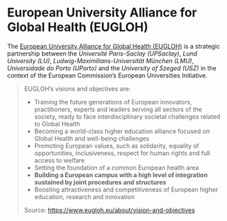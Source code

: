 # European University Alliance for Global Health (EUGLOH)

The [European University Alliance for Global Health (EUGLOH)](https://www.eugloh.eu/about/) is a strategic partnership between the *Université Paris-Saclay (UPSaclay)*, *Lund University (LU)*, *Ludwig-Maximilians-Universität München (LMU)*, *Universidade do Porto (UPorto)* and the *University of Szeged (USZ)* in the context of the European Commission’s European Universities Initiative.

> EUGLOH’s visions and objectives are:
>
> * Training the future generations of European innovators, practitioners, experts and leaders serving all sectors of the society, ready to face interdisciplinary societal challenges related to Global Health
> * Becoming a world-class higher education alliance focused on Global Health and well-being challenges
> * Promoting European values, such as solidarity, equality of opportunities, inclusiveness, respect for human rights and full access to welfare
> * Setting the foundation of a common European health area
> * **Building a European campus with a high level of integration sustained by joint procedures and structures**
> * Boosting attractiveness and competitiveness of European higher education, research and innovation
>
> Source: <https://www.eugloh.eu/about/vision-and-objectives>
